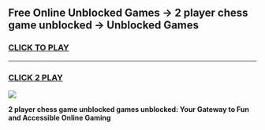 
## Free Online Unblocked Games → 2 player chess game unblocked → Unblocked Games
<h3>
<a href="https://premium.freeplayer.one?title=2_player_chess_game_unblocked&ref=21F">CLICK TO PLAY</a></h3>
<hr>

<h3>
<a href="https://premium.freeplayer.one?title=2_player_chess_game_unblocked&ref=21F">CLICK 2 PLAY</a>
  
</h3>

<a href="https://premium.freeplayer.one?title=2_player_chess_game_unblocked&ref=21F/"><img src="https://clearcache.store/games.png"></a>


**2 player chess game unblocked games unblocked: Your Gateway to Fun and Accessible Online Gaming**
